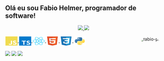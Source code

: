 ## Olá eu sou Fabio Helmer, programador de software!

<div align="center">
  <a href="https://github.com/FabioHelmer">
  <img height="180em" src="https://github-readme-stats.vercel.app/api?username=FabioHelmer&show_icons=true&theme=dracula&include_all_commits=true&count_private=true"/>
  <img height="180em" src="https://github-readme-stats.vercel.app/api/top-langs/?username=FabioHelmer&layout=compact&langs_count=7&theme=dracula"/>
</div>
<div style="display: inline_block"><br>
  <img align="center" alt="fabio-Js" height="30" width="40" src="https://raw.githubusercontent.com/devicons/devicon/master/icons/javascript/javascript-plain.svg">
  <img align="center" alt="fabio-Ts" height="30" width="40" src="https://raw.githubusercontent.com/devicons/devicon/master/icons/typescript/typescript-plain.svg">
  <img align="center" alt="fabio-React" height="30" width="40" src="https://raw.githubusercontent.com/devicons/devicon/master/icons/react/react-original.svg">
  <img align="center" alt="fabio-HTML" height="30" width="40" src="https://raw.githubusercontent.com/devicons/devicon/master/icons/html5/html5-original.svg">
  <img align="center" alt="fabio-CSS" height="30" width="40" src="https://raw.githubusercontent.com/devicons/devicon/master/icons/css3/css3-original.svg">
  <img align="center" alt="fabio-Python" height="30" width="40" src="https://raw.githubusercontent.com/devicons/devicon/master/icons/python/python-original.svg">
  <img align="right" alt="fabio-pic" height="150" style="border-radius:50px;" src="https://c.tenor.com/tuvk4qUAcaUAAAAi/baby-yoda-star-wars.gif">
</div>
  
 
<div style="display: inline_block"><br>
    <a href="https://www.instagram.com/ffabio.helmer/" target="_blank"><img src="https://img.shields.io/badge/-Instagram-%23E4405F?style=for-the-badge&logo=instagram&logoColor=white"target="_blank"></a>
    <a href = "mailto:fabio.helmer.kuhn@gmail.com"><img src="https://img.shields.io/badge/-Gmail-%23333?style=for-the-badge&logo=gmail&logoColor=white" target="_blank"></a>
    <a href="https://www.linkedin.com/in/fabiohelmer/" target="_blank"><img src="https://img.shields.io/badge/-LinkedIn-%230077B5?style=for-the-badge&logo=linkedin&logoColor=white" target="_blank"></a>
</div>

